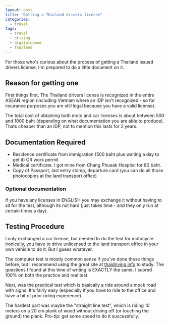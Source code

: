 ```yaml
---
layout: post
title: "Getting a Thailand drivers license"
categories:
  - travel
tags:
  - travel
  - driving
  - digitalnomad
  - Thailand
---
```


For those who's curious about the process of getting a Thailand issued drivers license, I'm prepared to do a little document on it.

## Reason for getting one

First things first. The Thailand drivers license is recognized in the entire ASEAN region (including Vietnam where an IDP isn't recognized - so for insurance purposes you are still legal because you have a valid license).

The total cost of obtaining both moto and car licenses is about between 500 and 1000 baht (depending on what documentation you are able to produce). Thats cheaper than an IDP, not to mention this lasts for 2 years.

## Documentation Required

* Residence certificate from immigration (500 baht plus waiting a day to get it) OR work permit
* Medical certificate. I got mine from Chang Phueak Hospital for 80 baht.
* Copy of Passport, last entry stamp, departure card (you can do all those photocopies at the land transport office)

### Optional documentation

If you have any licenses in ENGLISH you may exchange it without having to sit for the test, although its not hard (just takes time - and they only run at certain times a day).

## Testing Procedure

I only exchanged a car license, but needed to do the test for motocycle. Ironically, you have to drive unlicensed to the land transport office in your own vehicle to do it. But I guess whatever.

The computer test is mostly common sense if you've done these things before, but I recommend using the great site at [thaidriving.info](http://thaidriving.info) to study. The questions I found at this time of writing is EXACTLY the same. I scored 100% on both the practice and real test.

Next, was the practical test which is basically a ride around a mock road with signs. It's fairly easy (especially if you have to ride to the office and have a bit of prior riding experience).

The hardest part was maybe the "straight line test", which is riding 10 meters on a 20 cm plank of wood without driving off (or touching the ground) the plank. Pro-tip: get some speed to do it successfully.
